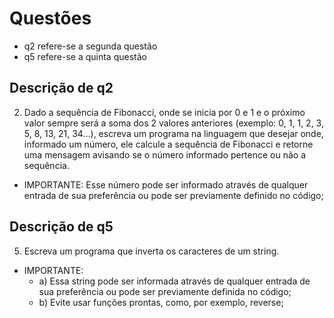 # Questões
- q2 refere-se a segunda questão
- q5 refere-se a quinta questão

## Descrição de q2
2) Dado a sequência de Fibonacci, onde se inicia por 0 e 1 e o próximo valor sempre será a soma dos 2 valores anteriores (exemplo: 0, 1, 1, 2, 3, 5, 8, 13, 21, 34...), escreva um programa na linguagem que desejar onde, informado um número, ele calcule a sequência de Fibonacci e retorne uma mensagem avisando se o número informado pertence ou não a sequência.

- IMPORTANTE:
Esse número pode ser informado através de qualquer entrada de sua preferência ou pode ser previamente definido no código;


## Descrição de q5
5) Escreva um programa que inverta os caracteres de um string.
- IMPORTANTE:
  - a) Essa string pode ser informada através de qualquer entrada de sua preferência ou pode ser previamente definida no código;
  - b) Evite usar funções prontas, como, por exemplo, reverse;
